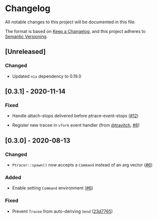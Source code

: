 # Changelog

All notable changes to this project will be documented in this file.

The format is based on [Keep a Changelog](https://keepachangelog.com/en/1.0.0/),
and this project adheres to [Semantic Versioning](https://semver.org/spec/v2.0.0.html).

## [Unreleased]

### Changed

- Updated `nix` dependency to 0.19.0

## [0.3.1] - 2020-11-14

### Fixed

- Handle attach-stops delivered before ptrace-event-stops ([#12](https://github.com/ranweiler/pete/pull/12))

- Register new tracee in `vfork` event handler (from [@travitch](https://github.com/travitch), [#8](https://github.com/ranweiler/pete/pull/8))

## [0.3.0] - 2020-08-13

### Changed

- `Ptracer::spawn()` now accepts a `Command` instead of an arg vector ([#6](https://github.com/ranweiler/pete/pull/6))

### Added

- Enable setting `Command` environment ([#6](https://github.com/ranweiler/pete/pull/6))

### Fixed

- Prevent `Tracee` from auto-deriving `Send` ([23d7765](https://github.com/ranweiler/pete/commit/23d77651f4badec449109aa7c02f97e768297bcb))
